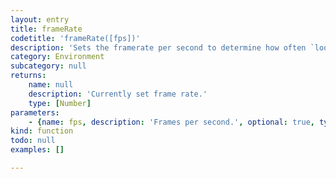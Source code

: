 ```yaml
---
layout: entry
title: frameRate
codetitle: 'frameRate([fps])'
description: 'Sets the framerate per second to determine how often `loop()` is called per second. If the processor is not fast enough to maintain the specified rate, the frame rate will not be achieved. Setting the frame rate within `setup()` is recommended. The default rate is 25 frames per second. Calling `frameRate()` with no arguments returns the currently set framerate.'
category: Environment
subcategory: null
returns:
    name: null
    description: 'Currently set frame rate.'
    type: [Number]
parameters:
    - {name: fps, description: 'Frames per second.', optional: true, type: [Number]}
kind: function
todo: null
examples: []

---
```

